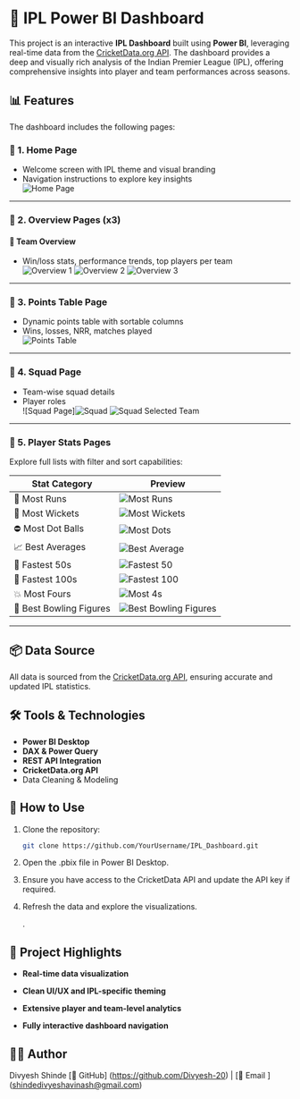 # 🏏 IPL Power BI Dashboard

This project is an interactive **IPL Dashboard** built using **Power BI**, leveraging real-time data from the [CricketData.org API](https://cricketdata.org/). The dashboard provides a deep and visually rich analysis of the Indian Premier League (IPL), offering comprehensive insights into player and team performances across seasons.

## 📊 Features

The dashboard includes the following pages:

### 🔹 1. Home Page
- Welcome screen with IPL theme and visual branding
- Navigation instructions to explore key insights  
![Home Page](https://github.com/user-attachments/assets/95efdc30-9290-40d8-8503-8440e3ddd5b7)


---

### 🔹 2. Overview Pages (x3)

#### 🔸 Team Overview
- Win/loss stats, performance trends, top players per team  
![Overview 1](https://github.com/user-attachments/assets/a448a5a9-f200-474b-9912-e27a859590ce)
![Overview 2](https://github.com/user-attachments/assets/eaf2bb5d-8a6e-42b1-be9c-403ada8a3dc2)
![Overview 3](https://github.com/user-attachments/assets/5422b00c-116e-4808-830f-44d069f99593)

---

### 🔹 3. Points Table Page
- Dynamic points table with sortable columns
- Wins, losses, NRR, matches played  
![Points Table](https://github.com/user-attachments/assets/b68c8cab-d17b-4a4e-9034-52dbab8db54d)


---

### 🔹 4. Squad Page
- Team-wise squad details
- Player roles   
![Squad Page]![Squad](https://github.com/user-attachments/assets/d96ade62-ce64-4c24-be4c-dd5ead9b6850)
![Squad Selected Team](https://github.com/user-attachments/assets/a0807858-77fb-42b0-8902-08e17177412b)

---

### 🔹 5. Player Stats Pages

Explore full lists with filter and sort capabilities:

| Stat Category         | Preview |
|----------------------|---------|
| 🏅 Most Runs          | ![Most Runs](https://github.com/user-attachments/assets/a86023ec-5a56-47a9-9d36-634da8d3c9cc) |
| 🎯 Most Wickets       | ![Most Wickets](https://github.com/user-attachments/assets/d125f5e8-6ab9-4210-ba1d-eaa5280fbbe3) |
| ⛔ Most Dot Balls     | ![Most Dots](https://github.com/user-attachments/assets/d8a56e25-4ce8-440a-8198-b0e673f74c34) |
| 📈 Best Averages      | ![Best Average](https://github.com/user-attachments/assets/6104358a-0867-471a-aef0-3ead31510ed4) |
| 🚀 Fastest 50s        | ![Fastest 50](https://github.com/user-attachments/assets/11cb3837-0af0-47d3-999e-68c58932cab4) |
| 💯 Fastest 100s       | ![Fastest 100](https://github.com/user-attachments/assets/3ff6accd-4203-4504-a4a1-7a06ccdf85a9) |
| 💥 Most Fours         | ![Most 4s](https://github.com/user-attachments/assets/b3abc0d1-30bb-46cc-bf7b-192fd9e40d01) |
| 🧤 Best Bowling Figures   | ![Best Bowling Figures](https://github.com/user-attachments/assets/1047deeb-0da9-4f4a-b8fb-748d804ab79c) |

---

## 📦 Data Source

All data is sourced from the [CricketData.org API](https://cricketdata.org/), ensuring accurate and updated IPL statistics.

## 🛠️ Tools & Technologies

- **Power BI Desktop**
- **DAX & Power Query**
- **REST API Integration**
- **CricketData.org API**
- Data Cleaning & Modeling

## 🚀 How to Use

1. Clone the repository:
   ```bash
   git clone https://github.com/YourUsername/IPL_Dashboard.git
2. Open the .pbix file in Power BI Desktop.

3. Ensure you have access to the CricketData API and update the API key if required.

4. Refresh the data and explore the visualizations.

   .

## 📌 Project Highlights
- **Real-time data visualization**

- **Clean UI/UX and IPL-specific theming**

- **Extensive player and team-level analytics**

- **Fully interactive dashboard navigation**

## 👨‍💻 Author
Divyesh Shinde
[🔗 GitHub] (https://github.com/Divyesh-20) | [📧 Email ] (shindedivyeshavinash@gmail.com)

